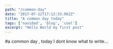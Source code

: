 ```yaml
---
path: "/common-day"
date: "2017-07-12T17:12:33.962Z"
title: "A common day today"
tags: ['navidad', 'blog', 'cool']
excerpt: "Hello World my first post"
---
```


#a common day , today
I dont know what to write... 